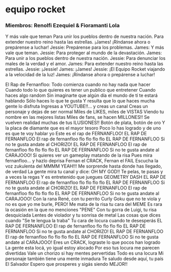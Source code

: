 # equipo rocket
### Miembros: Renolfi Ezequiel & Fioramanti Lola


Y más vale que teman
Para unir los pueblos dentro de nuestra nación.
Para extender nuestro reino hasta las estrellas.
¡James!
¡Ríndanse ahora o prepárense a luchar!
Jessie: Prepárense para los problemas.
James: Y más vale que teman.
Jessie: Para proteger al mundo de la devastación.
James: Para unir a los pueblos dentro de nuestra nación.
Jessie: Para denunciar los males de la verdad y el amor.
James: Para extender nuestro reino hasta las estrellas.
Jessie: ¡Jessie!
James: ¡James!
Jessie: ¡El Equipo Rocket viajando a la velocidad de la luz!
James: ¡Ríndanse ahora o prepárense a luchar!

El Rap de Fernanfloo:
Todo comienza cuando no hay nada que hacer
Cuando todo lo que quieres es tener un publico que entretener
Cuando haces algo random
Sin imaginarte que algún día el mundo de tí te estará hablando
Sólo haces lo que te gusta
Y resulta que lo que haces mucha gente lo disfruta
Ingresas a YOUTUBE!!... y creas un canal
Creas un personaje y dejas de ser normal
Miles de LIKES, miles de VISTAS
Viendo tu nombre en las mejores listas
Miles de fans, se hacen MILLONES!!
Se vuelven realidad muchas de tus ILUSIONES!!
Botón de plata, botón de oro
Y la placa de diamante que es el mayor tesoro
Poco lo has logrado y de uno es que te voy hablar yo
Este es el rap de FERNANFLOO!
EL RAP DE FERNANFLOO
El rap de fernanfloo flo flo flo flo
EL RAP DE FERNANFLOO
Si no te gusta andate al CHORIZO!
EL RAP DE FERNANFLOO
El rap de fernanfloo flo flo flo flo
EL RAP DE FERNANFLOO
Si no te gusta andate al CARAJOOO!
Si quieres ver un gameplay matando de la risa
Pues mira fernanfloo... y hazlo deprisa
Fernan el CRACK, Fernan el FAIL
Escucha la voz zukulenta del MMMM YEAH!!!
Me sorprende hasta donde has llegado, de verdad
La gente mira tu canal y dice: OH MY GOD!!
Te pelas, te pasas y a veces la regas
Y es entretenido que juegues GEOMETRY DASH
EL RAP DE FERNANFLOO
El rap de fernanfloo flo flo flo flo
EL RAP DE FERNANFLOO
Si no te gusta andate al CHORIZO!
EL RAP DE FERNANFLOO
El rap de fernanfloo flo flo flo flo
EL RAP DE FERNANFLOO
Si no te gusta andate al CARAJOOO!
Con la rana René, con tu perrito Curly
Goku que no te viola y no es que yo me burle, PERO!
Me mata de la risa tu cara del MEME
Es rara la ocasión en la que no menciones "PENE"
Con tu gorra de Luigi, tu risa desquiciada
Lentes de violador y tu sonrisa de metal
Las cosas que dices cuando "Se te lengua la traba"
Tu cara de locura cuando te desesperás
EL RAP DE FERNANFLOO
El rap de fernanfloo flo flo flo flo
EL RAP DE FERNANFLOO
Si no te gusta andate al CHORIZO!
EL RAP DE FERNANFLOO
El rap de fernanfloo flo flo flo flo
EL RAP DE FERNANFLOO
Si no te gusta andate al CARAJOOO!
Eres un CRACK, lograste lo que pocos han logrado
La gente esta locá, yo igual estoy alocado
Por eso tus locura me parecen divertidas
Vale un chorizo si hay mentes pervertidas
Todo es una locura
Mi personaje también tiene una mente inmadura
Te saludo desde aquí, tu país El Salvador
Espero que prosperes y sigás siendo MEJOR!!
